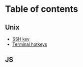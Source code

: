 # Table of contents

## Unix
* [SSH key](SSH-key.md)
* [Terminal hotkeys](Terminal-hotkeys.md)

## JS
